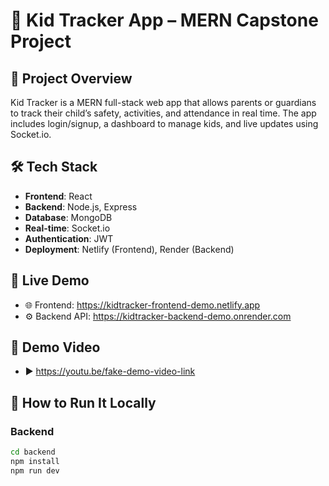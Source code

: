 # 👶 Kid Tracker App – MERN Capstone Project

## 📌 Project Overview

Kid Tracker is a MERN full-stack web app that allows parents or guardians to track their child’s safety, activities, and attendance in real time. The app includes login/signup, a dashboard to manage kids, and live updates using Socket.io.

## 🛠️ Tech Stack

- **Frontend**: React
- **Backend**: Node.js, Express
- **Database**: MongoDB
- **Real-time**: Socket.io
- **Authentication**: JWT
- **Deployment**: Netlify (Frontend), Render (Backend)

## 🚀 Live Demo

- 🌐 Frontend: https://kidtracker-frontend-demo.netlify.app  
- ⚙️ Backend API: https://kidtracker-backend-demo.onrender.com

## 🎥 Demo Video

- ▶️ https://youtu.be/fake-demo-video-link

## 🧪 How to Run It Locally

### Backend

```bash
cd backend
npm install
npm run dev
